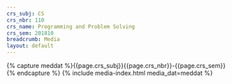 ```yaml
---
crs_subj: CS
crs_nbr: 110
crs_name: Programming and Problem Solving
crs_sem: 201810
breadcrumb: Media
layout: default
---
```

{% capture meddat %}{{page.crs_subj}}{{page.crs_nbr}}-{{page.crs_sem}}{% endcapture %}
{% include media-index.html media_dat=meddat %}
